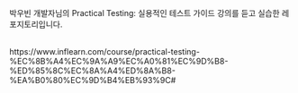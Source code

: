 박우빈 개발자님의 Practical Testing: 실용적인 테스트 가이드 강의를 듣고 실습한 레포지토리입니다.

<br/>
https://www.inflearn.com/course/practical-testing-%EC%8B%A4%EC%9A%A9%EC%A0%81%EC%9D%B8-%ED%85%8C%EC%8A%A4%ED%8A%B8-%EA%B0%80%EC%9D%B4%EB%93%9C#

